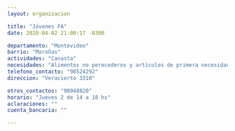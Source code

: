 ```yaml
---
layout: organizacion

title: "Jóvenes FA"
date: 2020-04-02 21:00:17 -0300

departamento: "Montevideo"
barrio: "Maroñas"
actividades: "Canasta"
necesidades: "Alimentos no perecederos y artículos de primera necesidad"
telefono_contacto: "98524292"
direccion: "Veracierto 3310"

otros_contactos: "98948820"
horario: "Jueves 2 de 14 a 18 hs"
aclaraciones: ""
cuenta_bancaria: ""

---
```


